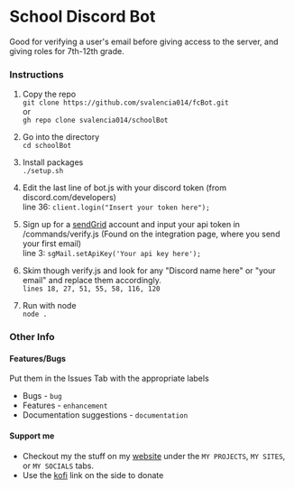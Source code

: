 # School Discord Bot
Good for verifying a user's email before giving access to the server, and giving roles for 7th-12th grade.
### Instructions
1. Copy the repo <br>
`git clone https://github.com/svalencia014/fcBot.git` <br>
or <br>
`gh repo clone svalencia014/schoolBot` <br>

2. Go into the directory <br>
`cd schoolBot`

3. Install packages <br>
`./setup.sh`

4. Edit the last line of bot.js with your discord token (from discord.com/developers) <br>
line 36: `client.login("Insert your token here");`

5. Sign up for a [sendGrid](https://sendgrid.com/) account and input your api token in /commands/verify.js (Found on the integration page, where you send your first email) <br>
line 3: `sgMail.setApiKey('Your api key here');`

6. Skim though verify.js and look for any "Discord name here" or "your email" and replace them accordingly. <br>
`lines 18, 27, 51, 55, 58, 116, 120`

7. Run with node <br>
`node .`

### Other Info

#### Features/Bugs
Put them in the Issues Tab with the appropriate labels <br>
* Bugs - `bug` <br>
* Features - `enhancement` <br>
* Documentation suggestions - `documentation` <br>

#### Support me
* Checkout my the stuff on my [website](http://svalencia014.cf/) under the `MY PROJECTS`, `MY SITES`, or `MY SOCIALS` tabs.
* Use the [kofi](https://ko-fi.com/bifocalcanvas77) link on the side to donate